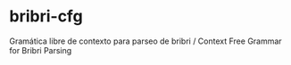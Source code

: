 # bribri-cfg
Gramática libre de contexto para parseo de bribri / Context Free Grammar for Bribri Parsing
